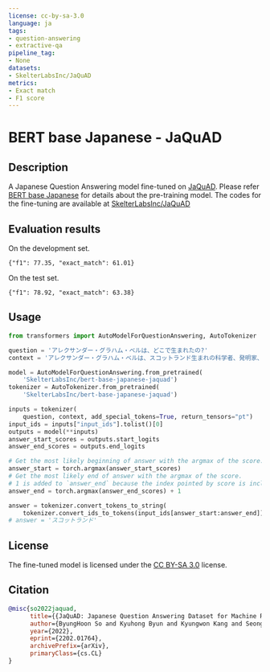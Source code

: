 ```yaml
---
license: cc-by-sa-3.0
language: ja
tags:
- question-answering
- extractive-qa
pipeline_tag:
- None
datasets:
- SkelterLabsInc/JaQuAD
metrics:
- Exact match
- F1 score
---
```


# BERT base Japanese - JaQuAD

## Description

A Japanese Question Answering model fine-tuned on [JaQuAD](https://huggingface.co/datasets/SkelterLabsInc/JaQuAD).
Please refer [BERT base Japanese](https://huggingface.co/cl-tohoku/bert-base-japanese) for details about the pre-training model.
The codes for the fine-tuning are available at [SkelterLabsInc/JaQuAD](https://github.com/SkelterLabsInc/JaQuAD)

## Evaluation results

On the development set.

```shell
{"f1": 77.35, "exact_match": 61.01}
```

On the test set.

```shell
{"f1": 78.92, "exact_match": 63.38}
```

## Usage

```python
from transformers import AutoModelForQuestionAnswering, AutoTokenizer

question = 'アレクサンダー・グラハム・ベルは、どこで生まれたの?'
context = 'アレクサンダー・グラハム・ベルは、スコットランド生まれの科学者、発明家、工学者である。世界初の>実用的電話の発明で知られている。'

model = AutoModelForQuestionAnswering.from_pretrained(
    'SkelterLabsInc/bert-base-japanese-jaquad')
tokenizer = AutoTokenizer.from_pretrained(
    'SkelterLabsInc/bert-base-japanese-jaquad')

inputs = tokenizer(
    question, context, add_special_tokens=True, return_tensors="pt")
input_ids = inputs["input_ids"].tolist()[0]
outputs = model(**inputs)
answer_start_scores = outputs.start_logits
answer_end_scores = outputs.end_logits

# Get the most likely beginning of answer with the argmax of the score.
answer_start = torch.argmax(answer_start_scores)
# Get the most likely end of answer with the argmax of the score.
# 1 is added to `answer_end` because the index pointed by score is inclusive.
answer_end = torch.argmax(answer_end_scores) + 1

answer = tokenizer.convert_tokens_to_string(
    tokenizer.convert_ids_to_tokens(input_ids[answer_start:answer_end]))
# answer = 'スコットランド'
```

## License

The fine-tuned model is licensed under the [CC BY-SA 3.0](https://creativecommons.org/licenses/by-sa/3.0/) license.

## Citation

```bibtex
@misc{so2022jaquad,
      title={{JaQuAD: Japanese Question Answering Dataset for Machine Reading Comprehension}},
      author={ByungHoon So and Kyuhong Byun and Kyungwon Kang and Seongjin Cho},
      year={2022},
      eprint={2202.01764},
      archivePrefix={arXiv},
      primaryClass={cs.CL}
}
```